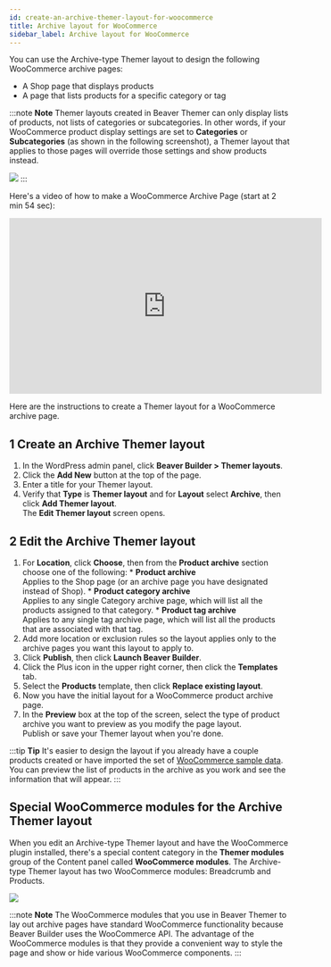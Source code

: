 ```yaml
---
id: create-an-archive-themer-layout-for-woocommerce
title: Archive layout for WooCommerce
sidebar_label: Archive layout for WooCommerce
---
```


You can use the Archive-type Themer layout to design the following WooCommerce archive pages:

  * A Shop page that displays products
  * A page that lists products for a specific category or tag

:::note **Note**
Themer layouts created in Beaver Themer can only display lists of products, not lists of categories or subcategories. In other words, if your WooCommerce product display settings are set to **Categories** or **Subcategories** (as shown in the following screenshot), a Themer layout that applies to those pages will override those settings and show products instead.

![](/img/create-an-archive-themer-layout-for-woocommerce-9d809e4b.png)
:::

Here's a video of how to make a WooCommerce Archive Page (start at 2 min 54 sec):

<div class="embed-responsive">
<iframe width="560" height="315" src="https://www.youtube.com/embed/Jz8MXyPrF50" frameborder="0" allow="accelerometer; autoplay; encrypted-media; gyroscope; picture-in-picture" allowfullscreen="">
</iframe>
</div>

Here are the instructions to create a Themer layout for a WooCommerce archive page.

## 1 Create an Archive Themer layout

  1. In the WordPress admin panel, click **Beaver Builder > Themer layouts**.
  2. Click the **Add New** button at the top of the page.
  3. Enter a title for your Themer layout.
  4. Verify that **Type** is **Themer layout** and for **Layout** select **Archive**, then click **Add Themer layout**.  
  The **Edit Themer layout** screen opens.

## 2 Edit the Archive Themer layout

  1. For **Location**, click **Choose**, then from the **Product archive** section choose one of the following:
    * **Product archive**  
    Applies to the Shop page (or an archive page you have designated instead of Shop).
    * **Product category archive**  
    Applies to any single Category archive page, which will list all the products assigned to that category.
    * **Product tag archive**  
    Applies to any single tag archive page, which will list all the products that are associated with that tag.
  2. Add more location or exclusion rules so the layout applies only to the archive pages you want this layout to apply to.
  3. Click **Publish**, then click **Launch Beaver Builder**.
  4. Click the Plus icon in the upper right corner, then click the **Templates** tab.
  5. Select the **Products** template, then click **Replace existing layout**.
  6. Now you have the initial layout for a WooCommerce product archive page.
  7. In the **Preview** box at the top of the screen, select the type of product archive you want to preview as you modify the page layout.  
  Publish or save your Themer layout when you're done.

:::tip **Tip**
It's easier to design the layout if you already have a couple products created or have imported the set of [WooCommerce sample data](https://docs.woocommerce.com/document/importing-woocommerce-sample-data/). You can preview the list of products in the archive as you work and see the information that will appear.
:::

## Special WooCommerce modules for the Archive Themer layout

When you edit an Archive-type Themer layout and have the WooCommerce plugin installed, there's a special content category in the **Themer modules** group of the Content panel called **WooCommerce modules**. The Archive-type Themer layout has two WooCommerce modules: Breadcrumb and Products.

![](/img/create-an-archive-themer-layout-for-woocommerce-5de76f05.png)

:::note **Note**
The WooCommerce modules that you use in Beaver Themer to lay out archive pages have standard WooCommerce functionality because Beaver Builder uses the WooCommerce API. The advantage of the WooCommerce modules is that they provide a convenient way to style the page and show or hide various WooCommerce components.
:::

